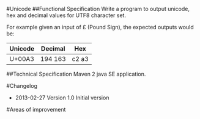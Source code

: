 #Unicode
##Functional Specification
Write a program to output unicode, hex and decimal values for UTF8 character set.

For example given an input of £ (Pound Sign), the expected outputs would be:

Unicode | Decimal | Hex
------- | ------- | ---
U+00A3 | 194 163 | c2 a3

##Technical Specification
Maven 2 java SE application.


#Changelog
* 2013-02-27 Version 1.0 Initial version

#Areas of improvement


